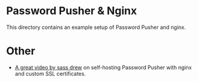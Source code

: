 # Password Pusher & Nginx

This directory contains an example setup of Password Pusher and nginx.

# Other

*  [A great video by sass drew](https://twitter.com/pwpush/status/1757886460101845470) on self-hosting Password Pusher with nginx and custom SSL certificates.

